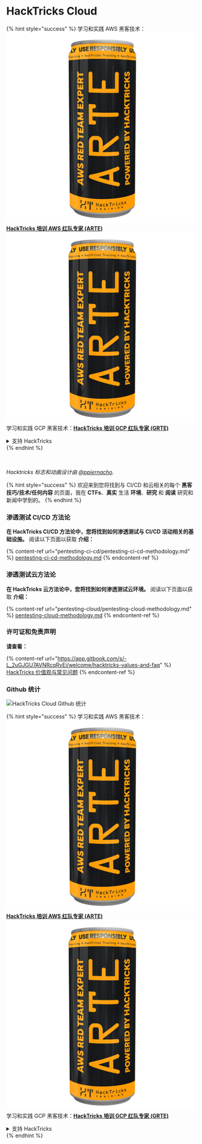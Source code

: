 # HackTricks Cloud

{% hint style="success" %}
学习和实践 AWS 黑客技术：<img src=".gitbook/assets/image (1) (1) (1).png" alt="" data-size="line">[**HackTricks 培训 AWS 红队专家 (ARTE)**](https://training.hacktricks.xyz/courses/arte)<img src=".gitbook/assets/image (1) (1) (1).png" alt="" data-size="line">\
学习和实践 GCP 黑客技术：<img src=".gitbook/assets/image (2).png" alt="" data-size="line">[**HackTricks 培训 GCP 红队专家 (GRTE)**<img src=".gitbook/assets/image (2).png" alt="" data-size="line">](https://training.hacktricks.xyz/courses/grte)

<details>

<summary>支持 HackTricks</summary>

* 查看 [**订阅计划**](https://github.com/sponsors/carlospolop)!
* **加入** 💬 [**Discord 群组**](https://discord.gg/hRep4RUj7f) 或 [**Telegram 群组**](https://t.me/peass) 或 **在** **Twitter** 🐦 **上关注我们** [**@hacktricks\_live**](https://twitter.com/hacktricks_live)**.**
* **通过向** [**HackTricks**](https://github.com/carlospolop/hacktricks) 和 [**HackTricks Cloud**](https://github.com/carlospolop/hacktricks-cloud) GitHub 仓库提交 PR 来分享黑客技巧。

</details>
{% endhint %}

<figure><img src=".gitbook/assets/cloud.gif" alt=""><figcaption></figcaption></figure>

_Hacktricks 标志和动画设计由_ [_@ppiernacho_](https://www.instagram.com/ppieranacho/)_._

{% hint style="success" %}
欢迎来到您将找到与 CI/CD 和云相关的每个 **黑客技巧/技术/任何内容** 的页面，我在 **CTFs**、**真实** 生活 **环境**、**研究** 和 **阅读** 研究和新闻中学到的。
{% endhint %}

### **渗透测试 CI/CD 方法论**

**在 HackTricks CI/CD 方法论中，您将找到如何渗透测试与 CI/CD 活动相关的基础设施。** 阅读以下页面以获取 **介绍：**

{% content-ref url="pentesting-ci-cd/pentesting-ci-cd-methodology.md" %}
[pentesting-ci-cd-methodology.md](pentesting-ci-cd/pentesting-ci-cd-methodology.md)
{% endcontent-ref %}

### 渗透测试云方法论

**在 HackTricks 云方法论中，您将找到如何渗透测试云环境。** 阅读以下页面以获取 **介绍：**

{% content-ref url="pentesting-cloud/pentesting-cloud-methodology.md" %}
[pentesting-cloud-methodology.md](pentesting-cloud/pentesting-cloud-methodology.md)
{% endcontent-ref %}

### 许可证和免责声明

**请查看：**

{% content-ref url="https://app.gitbook.com/s/-L_2uGJGU7AVNRcqRvEi/welcome/hacktricks-values-and-faq" %}
[HackTricks 价值观与常见问题](https://app.gitbook.com/s/-L_2uGJGU7AVNRcqRvEi/welcome/hacktricks-values-and-faq)
{% endcontent-ref %}

### Github 统计

![HackTricks Cloud Github 统计](https://repobeats.axiom.co/api/embed/1dfdbb0435f74afa9803cd863f01daac17cda336.svg)

{% hint style="success" %}
学习和实践 AWS 黑客技术：<img src=".gitbook/assets/image (1) (1) (1).png" alt="" data-size="line">[**HackTricks 培训 AWS 红队专家 (ARTE)**](https://training.hacktricks.xyz/courses/arte)<img src=".gitbook/assets/image (1) (1) (1).png" alt="" data-size="line">\
学习和实践 GCP 黑客技术：<img src=".gitbook/assets/image (2).png" alt="" data-size="line">[**HackTricks 培训 GCP 红队专家 (GRTE)**<img src=".gitbook/assets/image (2).png" alt="" data-size="line">](https://training.hacktricks.xyz/courses/grte)

<details>

<summary>支持 HackTricks</summary>

* 查看 [**订阅计划**](https://github.com/sponsors/carlospolop)!
* **加入** 💬 [**Discord 群组**](https://discord.gg/hRep4RUj7f) 或 [**Telegram 群组**](https://t.me/peass) 或 **在** **Twitter** 🐦 **上关注我们** [**@hacktricks\_live**](https://twitter.com/hacktricks_live)**.**
* **通过向** [**HackTricks**](https://github.com/carlospolop/hacktricks) 和 [**HackTricks Cloud**](https://github.com/carlospolop/hacktricks-cloud) GitHub 仓库提交 PR 来分享黑客技巧。

</details>
{% endhint %}
